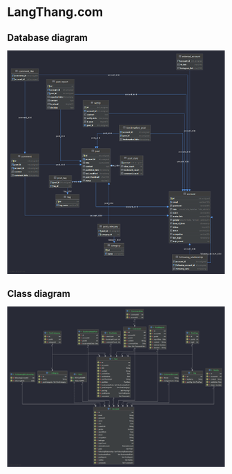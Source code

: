 # LangThang.com

## Database diagram

![Database diagram](<docs/database-diagram.png>)

## Class diagram

![Class diagram](<docs/class-diagram.png>)

